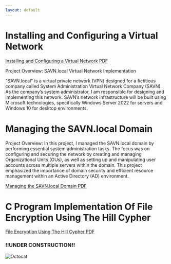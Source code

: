 ```yaml
---
layout: default
---
```


# Installing and Configuring a Virtual Network

<a href="https://docs.google.com/document/d/1HnYFiNJ5eso6yP-6tgihzOVBIvID8p6SlmEawQNcixk/edit?usp=sharing">Installing and Configuring a Virtual Network PDF</a>

Project Overview: SAVN.local Virtual Network Implementation

"SAVN.local" is a virtual private network (VPN) designed for a fictitious company called System Administration Virtual Network Company (SAVN). As the company’s system administrator, I am responsible for designing and implementing this network. SAVN’s network infrastructure will be built using Microsoft technologies, specifically Windows Server 2022 for servers and Windows 10 for desktop environments.




# Managing the SAVN.local Domain

Project Overview: In this project, I managed the SAVN.local domain by performing essential system administration tasks. The focus was on configuring and securing the network by creating and managing Organizational Units (OUs), as well as setting up and manipulating user accounts across multiple servers within the domain. This project emphasized the importance of domain security and efficient resource management within an Active Directory (AD) environment.



<a href="https://docs.google.com/document/d/1Igvi7cHpFZX13rb6o1Mq7J-Net3DuPimOiDF7TDZKS0/edit?usp=sharing">Managing the SAVN.local Domain PDF</a>


# C Program Implementation Of File Encryption Using The Hill Cypher 
<a href="https://docs.google.com/document/d/1aeJo6Z1QBsE0bTNJrNPi4eyraVfW0h10i4nWSeG3S-E/edit?usp=sharing">File Encryption Using The Hill Cypher PDF</a>


### !!UNDER CONSTRUCTION!!



![Octocat](https://github.githubassets.com/images/icons/emoji/octocat.png)




